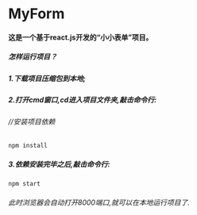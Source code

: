 # MyForm
#### 这是一个基于react.js开发的“小小表单”项目。
##### 怎样运行项目？
##### 1.下载项目压缩包到本地;
##### 2.打开cmd窗口,cd进入项目文件夹,敲击命令行:
###### //安装项目依赖<br/>
`npm install`   
##### 3.依赖安装完毕之后,敲击命令行:
`npm start` <br/>
###### 此时浏览器会自动打开8000端口,就可以在本地运行项目了.
